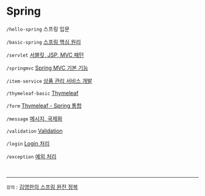 # Spring

`/hello-spring`  스프링 입문

`/basic-spring`
[스프링 핵심 원리](https://github.com/jmxx219/Spring-Study/tree/main/basic-spring/README.md)

`/servlet`
[서블릿, JSP, MVC 패턴](https://github.com/jmxx219/Spring-Study/blob/main/servlet/README.md)

`/springmvc`
[Spring MVC 기본 기능](https://github.com/jmxx219/Spring-Study/blob/main/springmvc/README.md)

`/item-service`
[상품 관리 서비스 개발](https://github.com/jmxx219/Spring-Study/blob/main/item-service/README.md)

`/thymeleaf-basic`
[Thymeleaf](https://github.com/jmxx219/Spring-Study/blob/main/thymeleaf-basic/README.md)

`/form`
[Thymeleaf - Spring 통합](https://github.com/jmxx219/Spring-Study/blob/main/form/README.md)

`/message`
[메시지, 국제화](https://github.com/jmxx219/Spring-Study/blob/main/message/README.md)

`/validation`
[Validation](https://github.com/jmxx219/Spring-Study/blob/main/validation/README.md)

`/login`
[Login 처리](https://github.com/jmxx219/Spring-Study/blob/main/login/README.md)

`/exception`
[예외 처리](https://github.com/jmxx219/Spring-Study/blob/main/exception/README.md)


<br/>

---
`강의` : [김영한의 스프링 완전 정복](https://www.inflearn.com/roadmaps/373)
